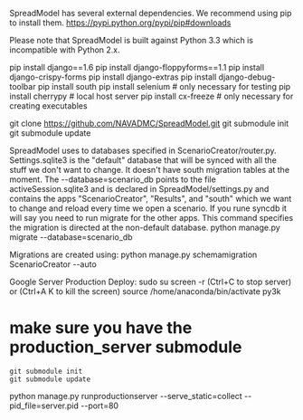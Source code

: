 SpreadModel has several external dependencies.  We recommend using pip to install them.
https://pypi.python.org/pypi/pip#downloads

Please note that SpreadModel is built against Python 3.3 which is incompatible with Python 2.x.

pip install django==1.6
pip install django-floppyforms==1.1
pip install django-crispy-forms
pip install django-extras
pip install django-debug-toolbar
pip install south
pip install selenium  # only necessary for testing
pip install cherrypy # local host server
pip install cx-freeze  # only necessary for creating executables

git clone https://github.com/NAVADMC/SpreadModel.git
git submodule init
git submodule update


SpreadModel uses to databases specified in ScenarioCreator/router.py.   Settings.sqlite3 is the "default" database that will be synced with all the stuff we don't want to change.  It doesn't have south migration tables at the moment.  The --database=scenario_db points to the file activeSession.sqlite3 and is declared in SpreadModel/settings.py and contains the apps "ScenarioCreator", "Results", and "south" which we want to change and reload every time we open a scenario.  If you rune syncdb it will say you need to run migrate for the other apps.  This command specifies the migration is directed at the non-default database.
    python manage.py migrate --database=scenario_db

Migrations are created using:
    python manage.py schemamigration ScenarioCreator --auto


Google Server Production Deploy:
sudo su
screen -r   (Ctrl+C to stop server) or (Ctrl+A  K   to kill the screen)
source /home/anaconda/bin/activate py3k
# make sure you have the production_server submodule
    git submodule init
    git submodule update
python manage.py runproductionserver --serve_static=collect --pid_file=server.pid --port=80